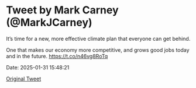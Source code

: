 # Tweet by Mark Carney (@MarkJCarney)

It’s time for a new, more effective climate plan that everyone can get behind.

One that makes our economy more competitive, and grows good jobs today and in the future. https://t.co/n46vg8RoTq

Date: 2025-01-31 15:48:21

[Original Tweet](https://x.com/MarkJCarney/status/1885354442246979810)
